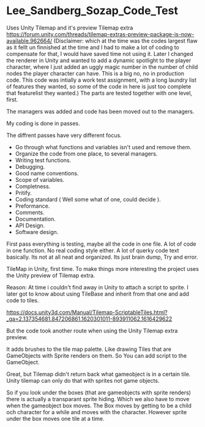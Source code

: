 # Lee_Sandberg_Sozap_Code_Test
Uses Unity Tilemap and it's preview Tilemap extra https://forum.unity.com/threads/tilemap-extras-preview-package-is-now-available.962664/ 
(Disclaimer: which at the time was the codes largest flaw as it fellt un finnished at the time and I had to make a lot of coding to compensate for that, I would have saved time not using it. Later I changed the renderer in Unity and wanted to add a dynamic spotlight to the player character, where I just added an uggly magic number in the number of child nodes the player character can have. This is a big no, no in production code. This code was intially a work test assignment, with a long laundry list of features they wanted, so some of the code in here is just too complete that featurelist they wanted.)
The parts are tested together with one level, first. 

The managers was added and code has been moved out to the managers. 

My coding is done in passes.

The diffrent passes have very different focus.

* Go through what functions and variables isn't used and remove them.
* Organize the code from one place, to several managers.
* Writing test functions.
* Debugging.
* Good name conventions.
* Scope of variables.
* Completness.
* Pritify.
* Coding standard ( Well some what of one, could decide ).
* Preformance.
* Comments.
* Documentation.
* API Design.
* Software design.

First pass everything is testing, maybe all the code in one file. A lot of code in one function. No real coding style either. A lot of querky code text basically.
Its not at all neat and organized. Its just brain dump, Try and error.

TileMap in Unity, first time. To make things more interesting the project uses the Unity preview of Tilemap extra.

Reason: At time i couldn't find away in Unity to attach a script to sprite.
I later got to know about using TileBase and inherit from that one and add code to tiles.

https://docs.unity3d.com/Manual/Tilemap-ScriptableTiles.html?_ga=2.137354681.847206861.1620301011-893911062.1616429622

But the code took another route when using the Unity Tilemap extra preview.

It adds brushes to the tile map palette. Like drawing Tiles that are GameObjects with Sprite renders on them.
So You can add script to the GameObject.

Great, but Tilemap didn't return back what gameobject is in a certain tile. Unity tilemap can only do that with  sprites not game objects.

So if you look under the boxes (that are gameobjects with sprite renders) there is actually a transparant sprite hiding.
Which we also have to move when the gameobject box moves. The Box moves by getting to be a child och character for a while and moves with the character.
However sprite under the box moves one tile at a time.
